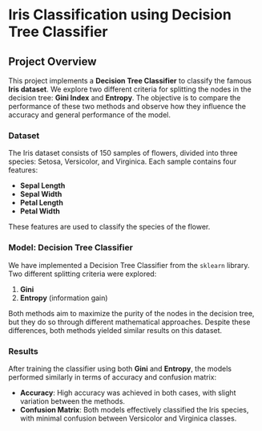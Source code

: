 # Iris Classification using Decision Tree Classifier

## Project Overview

This project implements a **Decision Tree Classifier** to classify the famous **Iris dataset**. We explore two different criteria for splitting the nodes in the decision tree: **Gini Index** and **Entropy**. The objective is to compare the performance of these two methods and observe how they influence the accuracy and general performance of the model.

### Dataset

The Iris dataset consists of 150 samples of flowers, divided into three species: Setosa, Versicolor, and Virginica. Each sample contains four features:

- **Sepal Length**
- **Sepal Width**
- **Petal Length**
- **Petal Width**

These features are used to classify the species of the flower.

### Model: Decision Tree Classifier

We have implemented a Decision Tree Classifier from the `sklearn` library. Two different splitting criteria were explored:

1. **Gini**
2. **Entropy** (information gain)

Both methods aim to maximize the purity of the nodes in the decision tree, but they do so through different mathematical approaches. Despite these differences, both methods yielded similar results on this dataset.

### Results

After training the classifier using both **Gini** and **Entropy**, the models performed similarly in terms of accuracy and confusion matrix:

- **Accuracy**: High accuracy was achieved in both cases, with slight variation between the methods.
- **Confusion Matrix**: Both models effectively classified the Iris species, with minimal confusion between Versicolor and Virginica classes.

